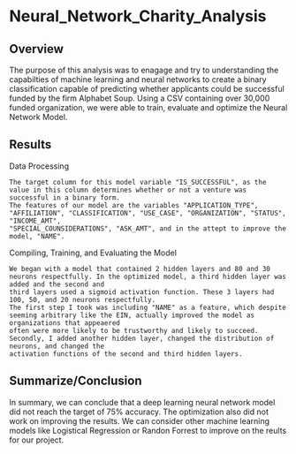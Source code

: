 # Neural_Network_Charity_Analysis

## Overview

The purpose of this analysis was to enagage and try to understanding the capabilties of machine learning and neural networks to create a binary classification capable of predicting whether applicants could be successful funded by the firm Alphabet Soup. Using a CSV containing over 30,000 funded organization, we were able to train, evaluate and optimize the Neural Network Model.

## Results

Data Processing

    The target column for this model variable "IS_SUCCESSFUL", as the value in this column determines whether or not a venture was successful in a binary form.
    The features of our model are the variables "APPLICATION_TYPE", "AFFILIATION", "CLASSIFICATION", "USE_CASE", "ORGANIZATION", "STATUS", "INCOME_AMT",   
    "SPECIAL_COUNSIDERATIONS", "ASK_AMT", and in the attept to improve the model, "NAME".
    

Compiling, Training, and Evaluating the Model

    We began with a model that contained 2 hidden layers and 80 and 30 neurons respectfully. In the optimized model, a third hidden layer was added and the second and 
    third layers used a sigmoid activation function. These 3 layers had 100, 50, and 20 neurons respectfully.
    The first step I took was including "NAME" as a feature, which despite seeming arbitrary like the EIN, actually improved the model as organizations that appeaered 
    often were more likely to be trustworthy and likely to succeed. Secondly, I added another hidden layer, changed the distribution of neurons, and changed the 
    activation functions of the second and third hidden layers.


## Summarize/Conclusion

In summary, we can conclude that a deep learning neural network model did not reach the target of 75% accuracy. The optimization also did not work on improving the results. We can consider other machine learning models like Logistical Regression or Randon Forrest to improve on the reults for our project.
